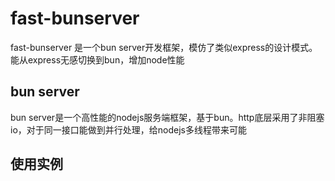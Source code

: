 # fast-bunserver
fast-bunserver 是一个bun server开发框架，模仿了类似express的设计模式。能从express无感切换到bun，增加node性能

## bun server
bun server是一个高性能的nodejs服务端框架，基于bun。http底层采用了非阻塞io，对于同一接口能做到并行处理，给nodejs多线程带来可能

## 使用实例
```ts

```
